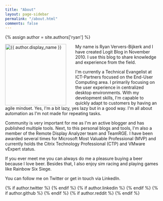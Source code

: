 ```yaml
---
title: "About"
layout: page-sidebar
permalink: "/about.html"
comments: false
---
```

{% assign author = site.authors['ryan'] %}

<img style="float: left; width: 200px; margin-right: 30px;" src="{{ site.url }}{{ author.picture | relative_url }}" alt="{{ author.display_name }}">
My name is Ryan Ververs-Bijkerk and I have created Logit Blog in November 2010. I use this blog to share knowledge and experience from the field.

I'm currently a Technical Evangelist at ICT-Partners focused on the End-User Computing area. I primarily focusing on the user experience in centralized desktop environments. With my development skills, I'm capable to quickly adapt to customers by having an agile mindset. Yes, I'm a bit lazy, yes lazy but in a good way. I'm all about automation as I'm not made for repeating tasks.

Community is very important for me as I'm an active blogger and has published multiple tools. Next, to this personal blogs and tools, I'm also a member of the Remote Display Analyzer team and TeamRGE. I have been awarded several times for Microsoft Most Valuable Professional (MVP) and currently holds the Citrix Technology Professional (CTP) and VMware vExpert status.

If you ever meet me you can always do me a pleasure buying a beer because I love beer. Besides that, I also enjoy sim racing and playing games like Rainbow Six Siege.

You can follow me on Twitter or get in touch via LinkedIn.
<div>
    <span>
        {% if author.twitter %}
        <a target="_blank" href="{{ author.twitter }}" class="btn btn-outline-success btn-sm btn-round ml-2"><i style="font-size: 24px;" class="fab fa-twitter"></i></a>
        {% endif %}
        {% if author.linkedin %}
        <a target="_blank" href="{{ author.linkedin }}" class="btn btn-outline-success btn-sm btn-round ml-2"><i style="font-size: 24px;" class="fab fa-linkedin"></i></a>
        {% endif %}
        {% if author.github %}
        <a target="_blank" href="{{ author.linkedin }}" class="btn btn-outline-success btn-sm btn-round ml-2"><i style="font-size: 24px;" class="fab fa-github"></i></a>
        {% endif %}
        {% if author.reddit %}
        <a target="_blank" href="{{ author.linkedin }}" class="btn btn-outline-success btn-sm btn-round ml-2"><i style="font-size: 24px;" class="fab fa-reddit"></i></a>
        {% endif %}
    </span>
</div>